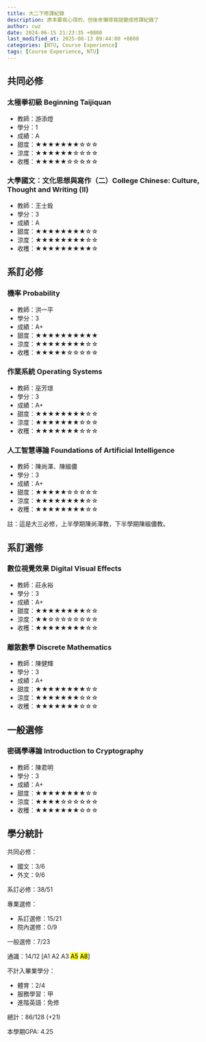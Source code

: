 ```yaml
---
title: 大二下修課紀錄
description: 原本要寫心得的，但後來懶得寫就變成修課紀錄了
author: cwz
date: 2024-06-15 21:23:35 +0800
last_modified_at: 2025-08-13 09:44:00 +0800
categories: [NTU, Course Experience]
tags: [Course Experience, NTU]
---
```




## 共同必修

### 太極拳初級 Beginning Taijiquan

- 教師：游添燈
- 學分：1
- 成績：A
- 甜度：<span class="clr-gold">★★★★★★★</span>☆☆☆
- 涼度：<span class="clr-gold">★★★★★★</span>☆☆☆☆
- 收穫：<span class="clr-gold">★★★★★</span>☆☆☆☆☆

### 大學國文：文化思想與寫作（二）College Chinese: Culture, Thought and Writing (Ⅱ)

- 教師：王士銓
- 學分：3
- 成績：A
- 甜度：<span class="clr-gold">★★★★★★★★</span>☆☆
- 涼度：<span class="clr-gold">★★★★★★★★</span>☆☆
- 收穫：<span class="clr-gold">★★★★★★★★★</span>☆



## 系訂必修

### 機率 Probability

- 教師：洪一平
- 學分：3
- 成績：A+
- 甜度：<span class="clr-gold">★★★★★★★★★★</span>
- 涼度：<span class="clr-gold">★★★★★★★★</span>☆☆
- 收穫：<span class="clr-gold">★★★★★</span>☆☆☆☆☆



### 作業系統 Operating Systems

- 教師：巫芳璟
- 學分：3
- 成績：A+
- 甜度：<span class="clr-gold">★★★★★★★★</span>☆☆
- 涼度：<span class="clr-gold">★★★★★★★</span>☆☆☆
- 收穫：<span class="clr-gold">★★★★★★★</span>☆☆☆



### 人工智慧導論 Foundations of Artificial Intelligence

- 教師：陳尚澤、陳縕儂
- 學分：3
- 成績：A+
- 甜度：<span class="clr-gold">★★★★★</span>☆☆☆☆☆
- 涼度：<span class="clr-gold">★★★★★★★★</span>☆☆
- 收穫：<span class="clr-gold">★★★★★★★★</span>☆☆

註：這是大三必修，上半學期陳尚澤教，下半學期陳縕儂教。



## 系訂選修

### 數位視覺效果 Digital Visual Effects

- 教師：莊永裕
- 學分：3
- 成績：A+
- 甜度：<span class="clr-gold">★★★★★★★★</span>☆☆
- 涼度：<span class="clr-gold">★★</span>☆☆☆☆☆☆☆☆
- 收穫：<span class="clr-gold">★★★★★★★★</span>☆☆



### 離散數學 Discrete Mathematics

- 教師：陳健輝
- 學分：3
- 成績：A+
- 甜度：<span class="clr-gold">★★★★★★★★</span>☆☆
- 涼度：<span class="clr-gold">★★★★★★★</span>☆☆☆
- 收穫：<span class="clr-gold">★★★★★★★</span>☆☆☆



## 一般選修

### 密碼學導論 Introduction to Cryptography

- 教師：陳君明
- 學分：3
- 成績：A+
- 甜度：<span class="clr-gold">★★★★★★★★</span>☆☆
- 涼度：<span class="clr-gold">★★★★</span>☆☆☆☆☆☆
- 收穫：<span class="clr-gold">★★★★★★★</span>☆☆☆



## 學分統計

共同必修：
- 國文：3/6
- 外文：9/6

系訂必修：38/51

專業選修：
- 系訂選修：15/21
- 院內選修：0/9

一般選修：7/23

通識：14/12 [A1 A2 A3 <mark>A5</mark> <mark>A8</mark>]

不計入畢業學分：
- 體育：2/4
- 服務學習：甲
- 進階英語：免修

總計：86/128 (+21)

本學期GPA: 4.25
